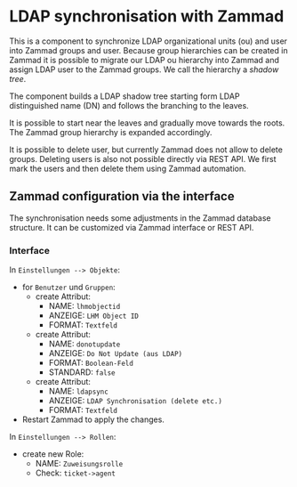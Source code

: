# LDAP synchronisation with Zammad
This is a component to synchronize LDAP organizational units (ou) and user into Zammad groups and user.
Because group hierarchies can be created in Zammad it is possible to migrate our LDAP ou hierarchy into Zammad and assign LDAP user to the Zammad groups.
We call the hierarchy a _shadow tree_.

The component builds a LDAP shadow tree starting form LDAP distinguished name (DN) and follows the branching to the leaves.

It is possible to start near the leaves and gradually move towards the roots. The Zammad group hierarchy is expanded accordingly.

It is possible to delete user, but currently Zammad does not allow to delete groups. Deleting users is also not possible directly via REST API. We first mark the users and then delete them using Zammad automation.

## Zammad configuration via the interface
The synchronisation needs some adjustments in the Zammad database structure. It can be customized via Zammad interface or REST API.

### Interface
In `Einstellungen --> Objekte`:
- for `Benutzer` und `Gruppen`:
    - create Attribut:
        - NAME: `lhmobjectid`
        - ANZEIGE: `LHM Object ID`
        - FORMAT: `Textfeld`
    - create Attribut:
        - NAME: `donotupdate`
        - ANZEIGE: `Do Not Update (aus LDAP)`
        - FORMAT: `Boolean-Feld`
        - STANDARD: `false`
  - create Attribut:
      - NAME: `ldapsync`
      - ANZEIGE: `LDAP Synchronisation (delete etc.)`
      - FORMAT: `Textfeld`
- Restart Zammad to apply the changes. 

In `Einstellungen --> Rollen`:
- create new Role:
    - NAME: `Zuweisungsrolle`
    - Check: `ticket->agent`

